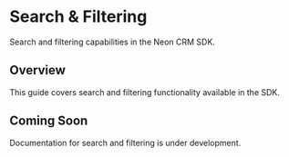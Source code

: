 # Search & Filtering

Search and filtering capabilities in the Neon CRM SDK.

## Overview

This guide covers search and filtering functionality available in the SDK.

## Coming Soon

Documentation for search and filtering is under development.
